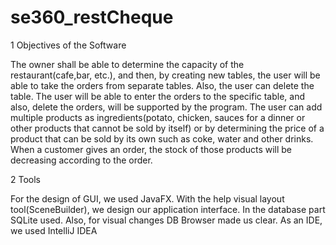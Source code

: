 # se360_restCheque

1 Objectives of the Software


The owner shall be able to determine the capacity of the restaurant(cafe,bar,
etc.), and then, by creating new tables, the user will be able to take the orders
from separate tables. Also, the user can delete the table. The user will be
able to enter the orders to the specific table, and also, delete the orders, will
be supported by the program. The user can add multiple products as ingredients(potato, chicken, sauces for a dinner or other products that cannot be sold
by itself) or by determining the price of a product that can be sold by its own
such as coke, water and other drinks. When a customer gives an order, the
stock of those products will be decreasing according to the order.


2 Tools

For the design of GUI, we used JavaFX. With the help visual layout tool(SceneBuilder),
we design our application interface. In the database part SQLite used. Also, for
visual changes DB Browser made us clear. As an IDE, we used IntelliJ IDEA
